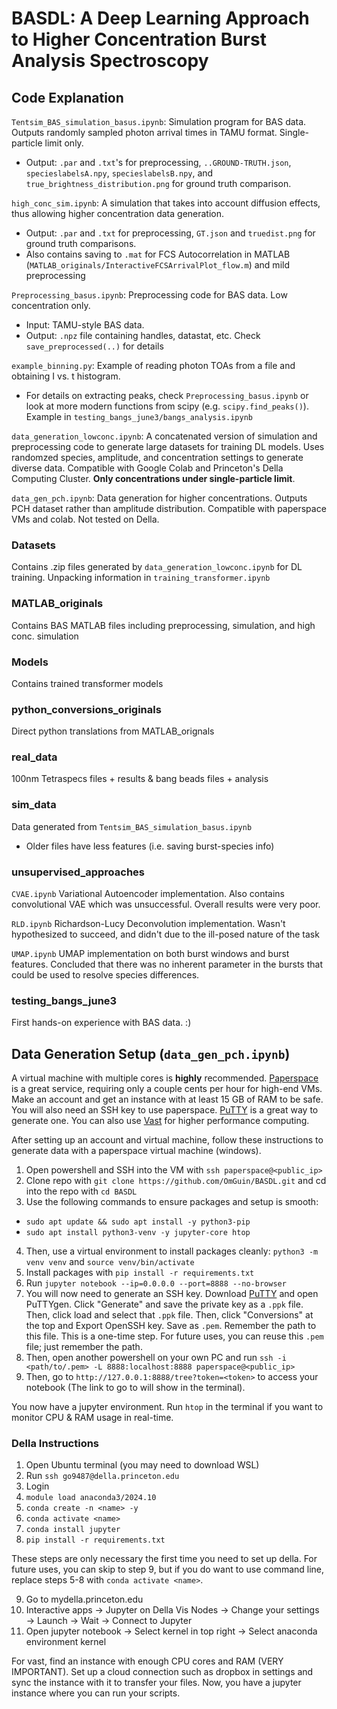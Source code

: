 # BASDL: A Deep Learning Approach to Higher Concentration Burst Analysis Spectroscopy

## Code Explanation

`Tentsim_BAS_simulation_basus.ipynb`: Simulation program for BAS data. Outputs randomly sampled photon arrival times in TAMU format. Single-particle limit only.
- Output: `.par` and `.txt`'s for preprocessing, `..GROUND-TRUTH.json`, `specieslabelsA.npy`, `specieslabelsB.npy`, and `true_brightness_distribution.png` for ground truth comparison.

`high_conc_sim.ipynb`: A simulation that takes into account diffusion effects, thus allowing higher concentration data generation. 
- Output: `.par` and `.txt` for preprocessing, `GT.json` and `truedist.png` for ground truth comparisons. 
- Also contains saving to `.mat` for FCS Autocorrelation in MATLAB (`MATLAB_originals/InteractiveFCSArrivalPlot_flow.m`) and mild preprocessing

`Preprocessing_basus.ipynb`: Preprocessing code for BAS data. Low concentration only.
- Input: TAMU-style BAS data.
- Output: `.npz` file containing handles, datastat, etc. Check `save_preprocessed(..)` for details

`example_binning.py`: Example of reading photon TOAs from a file and obtaining I vs. t histogram. 
- For details on extracting peaks, check `Preprocessing_basus.ipynb` or look at more modern functions from scipy (e.g. `scipy.find_peaks()`). Example in `testing_bangs_june3/bangs_analysis.ipynb`

`data_generation_lowconc.ipynb`: A concatenated version of simulation and preprocessing code to generate large datasets for training DL models. Uses randomzed species, amplitude, and concentration settings to generate diverse data. Compatible with Google Colab and Princeton's Della Computing Cluster. **Only concentrations under single-particle limit**. 

`data_gen_pch.ipynb`: Data generation for higher concentrations. Outputs PCH dataset rather than amplitude distribution. Compatible with paperspace VMs and colab. Not tested on Della.


### Datasets
Contains .zip files generated by `data_generation_lowconc.ipynb` for DL training. Unpacking information in `training_transformer.ipynb`

### MATLAB_originals
Contains BAS MATLAB files including preprocessing, simulation, and high conc. simulation

### Models
Contains trained transformer models

### python_conversions_originals
Direct python translations from MATLAB_orignals

### real_data
100nm Tetraspecs files + results & bang beads files + analysis

### sim_data
Data generated from `Tentsim_BAS_simulation_basus.ipynb`
- Older files have less features (i.e. saving burst-species info)

### unsupervised_approaches
`CVAE.ipynb` Variational Autoencoder implementation. Also contains convolutional VAE which was unsuccessful. Overall results were very poor.

`RLD.ipynb` Richardson-Lucy Deconvolution implementation. Wasn't hypothesized to succeed, and didn't due to the ill-posed nature of the task

`UMAP.ipynb` UMAP implementation on both burst windows and burst features. Concluded that there was no inherent parameter in the bursts that could be used to resolve species differences.

### testing_bangs_june3
First hands-on experience with BAS data. :)



## Data Generation Setup (`data_gen_pch.ipynb`)
A virtual machine with multiple cores is **highly** recommended. [Paperspace](paperspace.com) is a great service, requiring only a couple cents per hour for high-end VMs. Make an account and get an instance with at least 15 GB of RAM to be safe. You will also need an SSH key to use paperspace. [PuTTY](https://www.putty.org/) is a great way to generate one. You can also use [Vast](vast.ai) for higher performance computing.

After setting up an account and virtual machine, follow these instructions to generate data with a paperspace virtual machine (windows).

1. Open powershell and SSH into the VM with `ssh paperspace@<public_ip>`
2. Clone repo with `git clone https://github.com/OmGuin/BASDL.git` and cd into the repo with `cd BASDL`
3. Use the following commands to ensure packages and setup is smooth:
- `sudo apt update && sudo apt install -y python3-pip`
- `sudo apt install python3-venv -y jupyter-core htop`
4. Then, use a virtual environment to install packages cleanly: `python3 -m venv venv` and `source venv/bin/activate`
5. Install packages with `pip install -r requirements.txt`
6. Run `jupyter notebook --ip=0.0.0.0 --port=8888 --no-browser`
7. You will now need to generate an SSH key. Download [PuTTY](https://www.putty.org/) and open PuTTYgen. Click "Generate" and save the private key as a `.ppk` file. Then, click load and select that `.ppk` file. Then, click "Conversions" at the top and Export OpenSSH key. Save as `.pem`. Remember the path to this file. This is a one-time step. For future uses, you can reuse this `.pem` file; just remember the path.
8. Then, open another powershell on your own PC and run `ssh -i <path/to/.pem> -L 8888:localhost:8888 paperspace@<public_ip>`
9. Then, go to `http://127.0.0.1:8888/tree?token=<token>` to access your notebook (The link to go to will show in the terminal). 

You now have a jupyter environment. Run `htop` in the terminal if you want to monitor CPU & RAM usage in real-time.

### Della Instructions

1. Open Ubuntu terminal (you may need to download WSL)
2. Run `ssh go9487@della.princeton.edu`
3. Login
4. `module load anaconda3/2024.10`
5. `conda create -n <name> -y`
6. `conda activate <name>`
7. `conda install jupyter`
8. `pip install -r requirements.txt`

These steps are only necessary the first time you need to set up della. For future uses, you can skip to step 9, but if you do want to use command line, replace steps 5-8 with `conda activate <name>`.

9. Go to mydella.princeton.edu
10. Interactive apps → Jupyter on Della Vis Nodes → Change your settings → Launch → Wait → Connect to Jupyter
11. Open jupyter notebook → Select kernel in top right → Select anaconda environment kernel


For vast, find an instance with enough CPU cores and RAM (VERY IMPORTANT). Set up a cloud connection such as dropbox in settings and sync the instance with it to transfer your files. Now, you have a jupyter instance where you can run your scripts.




